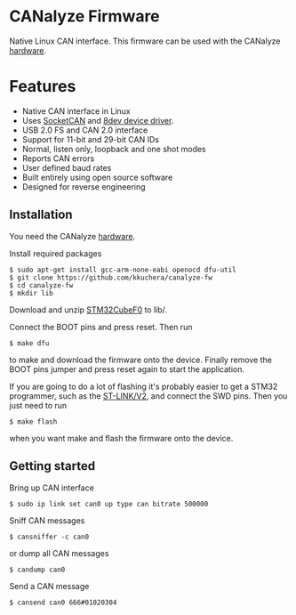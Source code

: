 # CANalyze Firmware
Native Linux CAN interface. This firmware can be used with the CANalyze
[hardware](https://github.com/kkuchera/canalyze-hw).

# Features
- Native CAN interface in Linux
- Uses [SocketCAN](https://github.com/linux-can) and [8dev device
  driver](https://github.com/torvalds/linux/blob/master/drivers/net/can/usb/usb_8dev.c).
- USB 2.0 FS and CAN 2.0 interface
- Support for 11-bit and 29-bit CAN IDs
- Normal, listen only, loopback and one shot modes
- Reports CAN errors
- User defined baud rates
- Built entirely using open source software
- Designed for reverse engineering

## Installation
You need the CANalyze [hardware](https://github.com/kkuchera/canalyze-hw).

Install required packages
```shell
$ sudo apt-get install gcc-arm-none-eabi openocd dfu-util
$ git clone https://github.com/kkuchera/canalyze-fw
$ cd canalyze-fw
$ mkdir lib
```
Download and unzip
[STM32CubeF0](http://www.st.com/en/embedded-software/stm32cubef0.html) to lib/.

Connect the BOOT pins and press reset. Then run
```shell
$ make dfu
```
to make and download the firmware onto the device. Finally remove the BOOT pins
jumper and press reset again to start the application.

If you are going to do a lot of flashing it's probably easier to get a STM32
programmer, such as the
[ST-LINK/V2](http://www.st.com/en/development-tools/st-link-v2.html), and
connect the SWD pins. Then you just need to run
```shell
$ make flash
```
when you want make and flash the firmware onto the device.

## Getting started
Bring up CAN interface
```shell
$ sudo ip link set can0 up type can bitrate 500000
```
Sniff CAN messages
```shell
$ cansniffer -c can0
```
or dump all CAN messages
```shell
$ candump can0
```
Send a CAN message
```shell
$ cansend can0 666#01020304
```
